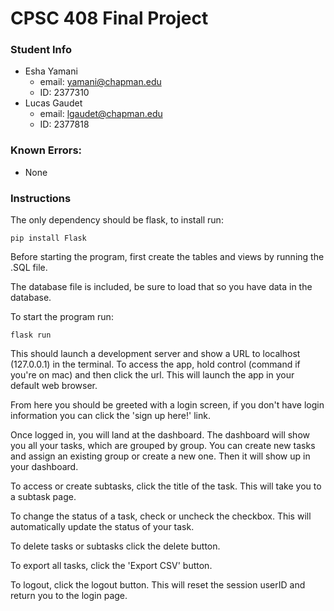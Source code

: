 # CPSC 408 Final Project

### Student Info
* Esha Yamani
    * email: yamani@chapman.edu
    * ID: 2377310
* Lucas Gaudet
    * email: lgaudet@chapman.edu
    * ID: 2377818

### Known Errors:
* None

### Instructions

The only dependency should be flask, to install run:
```
pip install Flask
```
Before starting the program, first create the tables and views by running the .SQL file.

The database file is included, be sure to load that so you have data in the database.

To start the program run:
```
flask run
```
This should launch a development server and show a URL to localhost (127.0.0.1) in the terminal. To access the app, hold control (command if you're on mac) and then click the url. This will launch the app in your default web browser.

From here you should be greeted with a login screen, if you don't have login information you can click the 'sign up here!' link. 

Once logged in, you will land at the dashboard. The dashboard will show you all your tasks, which are grouped by group. You can create new tasks and assign an existing group or create a new one. Then it will show up in your dashboard. 

To access or create subtasks, click the title of the task. This will take you to a subtask page. 

To change the status of a task, check or uncheck the checkbox. This will automatically update the status of your task.

To delete tasks or subtasks click the delete button.

To export all tasks, click the 'Export CSV' button.

To logout, click the logout button. This will reset the session userID and return you to the login page.